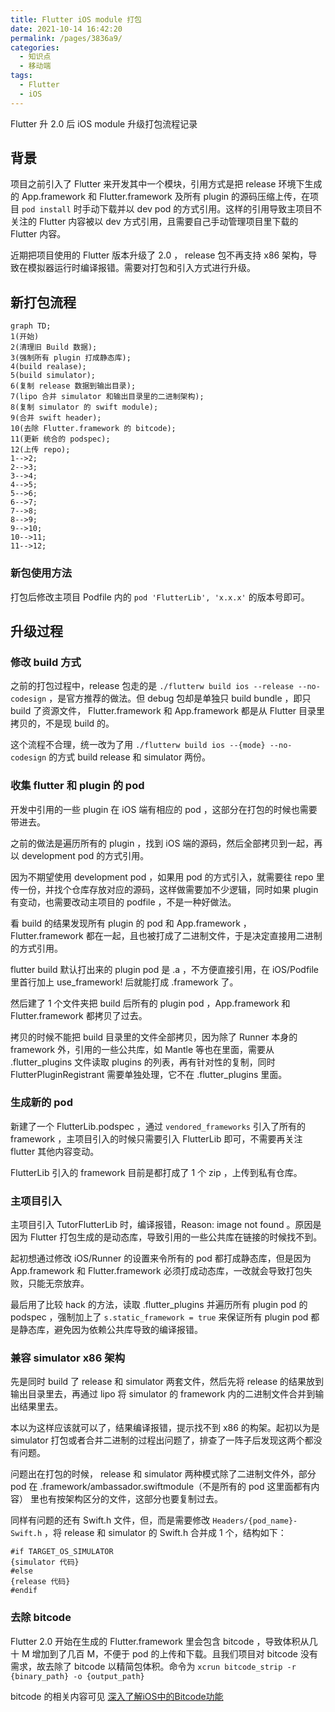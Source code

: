 ```yaml
---
title: Flutter iOS module 打包
date: 2021-10-14 16:42:20
permalink: /pages/3836a9/
categories:
  - 知识点
  - 移动端
tags:
  - Flutter
  - iOS
---
```


Flutter 升 2.0 后 iOS module 升级打包流程记录

<!-- more -->

## 背景

项目之前引入了 Flutter 来开发其中一个模块，引用方式是把 release 环境下生成的 App.framework 和 Flutter.framework 及所有 plugin 的源码压缩上传，在项目 `pod install` 时手动下载并以 dev pod 的方式引用。这样的引用导致主项目不关注的 Flutter 内容被以 dev 方式引用，且需要自己手动管理项目里下载的 Flutter 内容。

近期把项目使用的 Flutter 版本升级了 2.0 ， release 包不再支持 x86 架构，导致在模拟器运行时编译报错。需要对打包和引入方式进行升级。

## 新打包流程

```mermaid
graph TD;
1(开始)
2(清理旧 Build 数据);
3(强制所有 plugin 打成静态库);
4(build realase);
5(build simulator);
6(复制 release 数据到输出目录);
7(lipo 合并 simulator 和输出目录里的二进制架构);
8(复制 simulator 的 swift module);
9(合并 swift header);
10(去除 Flutter.framework 的 bitcode);
11(更新 统合的 podspec);
12(上传 repo);
1-->2;
2-->3;
3-->4;
4-->5;
5-->6;
6-->7;
7-->8;
8-->9;
9-->10;
10-->11;
11-->12;
```

### 新包使用方法

打包后修改主项目 Podfile 内的 `pod 'FlutterLib', 'x.x.x'` 的版本号即可。

## 升级过程



### 修改 build 方式

之前的打包过程中，release 包走的是 `./flutterw build ios --release --no-codesign` ，是官方推荐的做法。但 debug 包却是单独只 build bundle ，即只 build 了资源文件， Flutter.framework 和 App.framework 都是从 Flutter 目录里拷贝的，不是现 build 的。

这个流程不合理，统一改为了用 `./flutterw build ios --{mode} --no-codesign` 的方式 build release 和 simulator 两份。

### 收集 flutter 和 plugin 的 pod

开发中引用的一些 plugin 在 iOS 端有相应的 pod ，这部分在打包的时候也需要带进去。

之前的做法是遍历所有的 plugin ，找到 iOS 端的源码，然后全部拷贝到一起，再以 development pod 的方式引用。

因为不期望使用 development pod ，如果用 pod 的方式引入，就需要往 repo 里传一份，并找个仓库存放对应的源码，这样做需要加不少逻辑，同时如果 plugin 有变动，也需要改动主项目的 podfile ，不是一种好做法。

看 build 的结果发现所有 plugin 的 pod 和 App.framework ， Flutter.framework 都在一起，且也被打成了二进制文件，于是决定直接用二进制的方式引用。

flutter build 默认打出来的 plugin pod 是 .a ，不方便直接引用，在 iOS/Podfile 里首行加上 use_framework! 后就能打成 .framework 了。

然后建了 1 个文件夹把 build 后所有的 plugin pod ，App.framework 和 Flutter.framework 都拷贝了过去。

拷贝的时候不能把 build 目录里的文件全部拷贝，因为除了 Runner 本身的 framework 外，引用的一些公共库，如 Mantle 等也在里面，需要从 .flutter_plugins 文件读取 plugins 的列表，再有针对性的复制，同时 FlutterPluginRegistrant 需要单独处理，它不在 .flutter_plugins 里面。

### 生成新的 pod

新建了一个 FlutterLib.podspec ，通过  `vendored_frameworks` 引入了所有的 framework ，主项目引入的时候只需要引入 FlutterLib 即可，不需要再关注 flutter 其他内容变动。

FlutterLib 引入的 framework 目前是都打成了 1 个 zip ，上传到私有仓库。

### 主项目引入

主项目引入 TutorFlutterLib 时，编译报错，Reason: image not found 。原因是因为 Flutter 打包生成的是动态库，导致引用的一些公共库在链接的时候找不到。

起初想通过修改 iOS/Runner 的设置来令所有的 pod 都打成静态库，但是因为 App.framework 和 Flutter.framework 必须打成动态库，一改就会导致打包失败，只能无奈放弃。

最后用了比较 hack 的方法，读取 .flutter_plugins 并遍历所有 plugin pod 的 podspec ，强制加上了 `s.static_framework = true` 来保证所有 plugin pod 都是静态库，避免因为依赖公共库导致的编译报错。

### 兼容 simulator x86 架构

先是同时 build 了 release 和 simulator 两套文件，然后先将 release 的结果放到输出目录里去，再通过 lipo 将 simulator 的 framework 内的二进制文件合并到输出结果里去。

本以为这样应该就可以了，结果编译报错，提示找不到 x86 的构架。起初以为是 simulator 打包或者合并二进制的过程出问题了，排查了一阵子后发现这两个都没有问题。

问题出在打包的时候， release 和 simulator 两种模式除了二进制文件外，部分 pod 在 .framework/ambassador.swiftmodule（不是所有的 pod 这里面都有内容） 里也有按架构区分的文件，这部分也要复制过去。

同样有问题的还有 Swift.h 文件，但，而是需要修改 `Headers/{pod_name}-Swift.h` ，将 release 和 simulator 的 Swift.h 合并成 1 个，结构如下：

``` objc
#if TARGET_OS_SIMULATOR
{simulator 代码}
#else
{release 代码}
#endif
```

### 去除 bitcode

 Flutter 2.0 开始在生成的 Flutter.framework 里会包含 bitcode ，导致体积从几十 M 增加到了几百 M，不便于 pod 的上传和下载。且我们项目对 bitcode 没有需求，故去除了 bitcode 以精简包体积。命令为 `xcrun bitcode_strip -r {binary_path} -o {output_path}`

bitcode 的相关内容可见 [深入了解iOS中的Bitcode功能](https://juejin.cn/post/6968272595686785031)